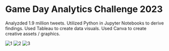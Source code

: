 # Game Day Analytics Challenge 2023

Analyzded 1.9 million tweets. Utilized Python in Jupyter Notebooks to derive findings. Used Tableau to create data visuals. Used Canva to create creative assets / graphics.

![1](https://github.com/user-attachments/assets/5d2a562d-23aa-4fe9-be5f-faedc81ef969)
![2](https://github.com/user-attachments/assets/30dad754-8217-47e4-9fc7-3fab6df82b09)
![3](https://github.com/user-attachments/assets/399e8dfe-61b0-45ee-89d5-834f5325aa0c)
